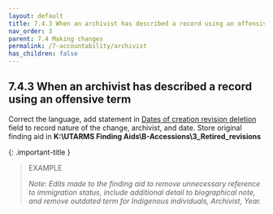 ```yaml
---
layout: default
title: 7.4.3 When an archivist has described a record using an offensive term
nav_order: 3
parent: 7.4 Making changes
permalink: /7-accountability/archivist
has_children: false
---
```


## 7.4.3 When an archivist has described a record using an offensive term

Correct the language, add statement in <u>Dates of creation revision deletion</u> field to record nature of the change, archivist, and date. Store original finding aid in **K:\UTARMS Finding Aids\B-Accessions\3_Retired_revisions**

{: .important-title }
> EXAMPLE
> 
> *Note: Edits made to the finding aid to remove unnecessary reference to immigration status, include additional detail to biographical note, and remove outdated term for Indigenous individuals, Archivist, Year.*
